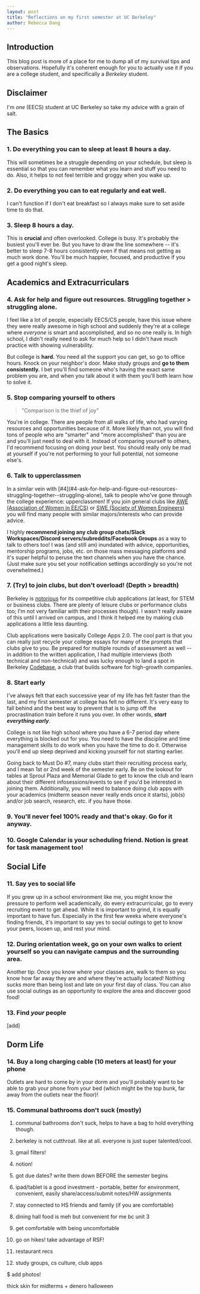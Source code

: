 ```yaml
---
layout: post
title: "Reflections on my first semester at UC Berkeley"
author: Rebecca Dang
---
```


## Introduction

This blog post is more of a place for me to dump all of my survival tips and observations.
Hopefully it's coherent enough for you to actually use it if you are a college student,
and specifically a *Berkeley* student.

## Disclaimer

I'm *one* (EECS) student at UC Berkeley so take my advice with a grain of salt.

## The Basics

### 1. Do everything you can to sleep at least 8 hours a day.

This will sometimes be a struggle depending on your schedule, but sleep is essential
so that you can remember what you learn and stuff you need to do. Also, it helps
to not feel terrible and groggy when you wake up.

### 2. Do everything you can to eat regularly and eat well.

I can't function if I don't eat breakfast so I always make sure to set aside time to do that.

### 3. Sleep 8 hours a day.

This is **crucial** and often overlooked. College is busy. It's probably the busiest
you'll ever be. But you have to draw the line somewhere -- it's better to sleep 7-8 hours
consistently even if that means not getting as much work done. You'll be much happier,
focused, and productive if you get a good night's sleep.

## Academics and Extracurriculars

### 4. Ask for help and figure out resources. Struggling together > struggling alone.

I feel like a lot of people, especially EECS/CS people, have this issue where
they were really awesome in high school and suddenly they're at a college where
*everyone* is smart and accomplished, and so no one really is. In high school, I didn't
really need to ask for much help so I didn't have much practice with showing
vulnerability. 

But college is **hard.** You need all the support you can get, so go to office hours.
Knock on your neighbor's door. Make study groups and **go to them consistently.**
I bet you'll find someone who's having the exact same problem you are, and when
you talk about it with them you'll both learn how to solve it.

### 5. Stop comparing yourself to others

> "Comparison is the thief of joy"

You're in college. There are people from all walks of life, who had varying resources and
opportunities because of it. More likely than not, you will find tons of people who
are "smarter" and "more accomplished" than you are and you'll just need to deal with it.
Instead of comparing yourself to others, I'd recommend focusing on doing *your* best.
You should really only be mad at yourself if you're not performing to your full potential,
not someone else's.

### 6. Talk to upperclassmen

In a similar vein with [#4](#4-ask-for-help-and-figure-out-resources-struggling-together--struggling-alone\),
talk to people who've gone through the college experience: upperclassmen! If you join general clubs
like [AWE (Association of Women in EE/CS)](https://awe.berkeley.edu) or [SWE (Society of Women Engineers)](https://swe.berkeley.edu) you will find many people with similar majors/interests who can provide advice.

I highly **recommend joining any club group chats/Slack Workspaces/Discord servers/subreddits/Facebook Groups**
as a way to talk to others too! I was (and still am) inundated with advice, opportunities, mentorship programs, jobs, etc. on those mass messaging platforms and it's super helpful to peruse the text channels when you have the chance. (Just make sure you
set your notification settings accordingly so you're not overwhelmed.)

### 7. (Try) to join clubs, but don't overload! (Depth > breadth)

Berkeley is [notorious](https://www.dailycal.org/2021/09/22/uc-berkeley-student-clubs-must-address-excessive-barriers-to-entry/) for its competitive club applications (at least, for STEM or business clubs. There are plenty of leisure clubs or performance clubs too; I'm not very familiar with their processes though). I wasn't really aware of this until I arrived on campus, and I think it helped me by making club applications a little less daunting.

Club applications were basically College Apps 2.0. The cool part is that you can really just recycle your college essays for many of the prompts that clubs give to you. Be prepared for multiple rounds of assessment as well -- in addition to the written application, I had multiple interviews (both technical and non-technical) and was lucky enough to land a spot in Berkeley [Codebase](https://codebase.berkeley.edu), a club that builds software for high-growth companies.

### 8. Start early

I've always felt that each successive year of my life has felt faster than the last, and my first semester at college has felt no different. It's very easy to fall behind and the best way to prevent that is to jump off the procrastination train before it runs you over. In other words, ***start everything early***.

College is not like high school where you have a 6-7 period day where everything is blocked out for you. You need to have the discipline and time management skills to do work when you have the time to do it. Otherwise you'll end up sleep deprived and kicking yourself for not starting earlier.

Going back to Must Do #7, many clubs start their recruiting process early, and I mean 1st or 2nd week of the semester early. Be on the lookout for tables at Sproul Plaza and Memorial Glade to get to know the club and learn about their different infosessions/events to see if you'd be interested in joining them. Additionally, you will need to balance doing club apps with your academics (midterm season never really ends once it starts), job(s) and/or job search, research, etc. if you have those.

### 9. You'll never feel 100% ready and that's okay. Go for it anyway.

### 10. Google Calendar is your scheduling friend. Notion is great for task management too!

## Social Life

### 11. Say yes to social life

If you grew up in a school environment like me, you might know the pressure to perform well academically, do every extracurricular, go to every recruiting event to get ahead. While it is important to grind, it is equally important to have fun. Especially in the first few weeks where everyone's finding friends, it's important to say yes to social outings to get to know your peers, loosen up, and rest your mind.

### 12. During orientation week, go on your own walks to orient yourself so you can navigate campus and the surrounding area.

Another tip: Once you know where your classes are, walk to them so you know how far away they are and where they're actually located! Nothing sucks more than being lost and late on your first day of class. You can also use social outings as an opportunity to explore the area and discover good food!

### 13. Find *your* people

[add]

## Dorm Life

### 14. Buy a long charging cable (10 meters at least) for your phone

Outlets are hard to come by in your dorm and you'll probably want to be able to grab your phone from your bed (which might be the top bunk, far away from the outlets near the floor)!

### 15. Communal bathrooms don't suck (mostly)


1.  communal bathrooms don't suck, helps to have a bag to hold everything though.


2.  berkeley is not cutthroat. like at all. everyone is just super talented/cool.
3.  gmail filters!
4.  notion!
5.  got due dates? write them down BEFORE the semester begins
6.  ipad/tablet is a good investment - portable, better for environment, convenient, easily share/access/submit notes/HW assignments
7.  stay connected to HS friends and family (if you are comfortable)
8.  dining hall food is meh but convenient for me bc unit 3
9.  get comfortable with being uncomfortable
10. go on hikes! take advantage of RSF!
11. restaurant recs
12. study groups, cs culture, club apps

$
add photos!

thick skin for midterms + denero halloween
